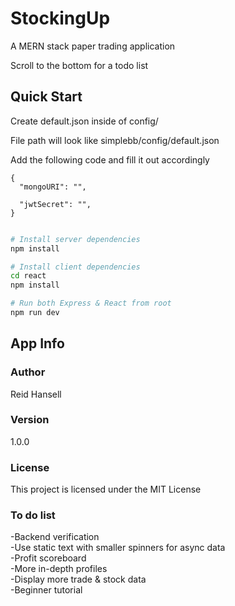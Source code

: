 # StockingUp

A MERN stack paper trading application

Scroll to the bottom for a todo list

## Quick Start

Create default.json inside of config/

File path will look like simplebb/config/default.json

Add the following code and fill it out accordingly

```
{
  "mongoURI": "",

  "jwtSecret": "",
}
 
```

```bash
# Install server dependencies
npm install

# Install client dependencies
cd react
npm install

# Run both Express & React from root
npm run dev
```

## App Info

### Author

Reid Hansell

### Version

1.0.0

### License

This project is licensed under the MIT License

### To do list
-Backend verification<br>
-Use static text with smaller spinners for async data<br>
-Profit scoreboard<br>
-More in-depth profiles<br>
-Display more trade & stock data<br>
-Beginner tutorial<br>
 

